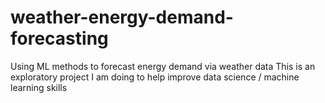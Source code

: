 # weather-energy-demand-forecasting
Using ML methods to forecast energy demand via weather data
This is an exploratory project I am doing to help improve data science / machine learning skills
